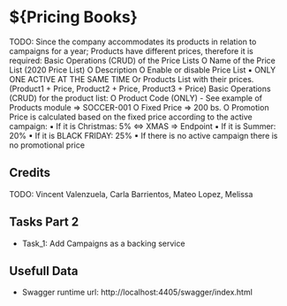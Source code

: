 # ${Pricing Books}
TODO: Since the company accommodates its products in relation to campaigns for a year; Products have different prices, therefore it is required:
Basic Operations (CRUD) of the Price Lists
O Name of the Price List (2020 Price List)
O Description
O Enable or disable Price List
▪ ONLY ONE ACTIVE AT THE SAME TIME
Or Products List with their prices.
(Product1 + Price, Product2 + Price, Product3 + Price)
Basic Operations (CRUD) for the product list:
O Product Code (ONLY) - See example of Products module => SOCCER-001
O Fixed Price => 200 bs.
O Promotion Price is calculated based on the fixed price according to the active campaign:
▪ If it is Christmas: 5% <=> XMAS => Endpoint
▪ If it is Summer: 20%
▪ If it is BLACK FRIDAY: 25%
▪ If there is no active campaign there is no promotional price

## Credits
TODO: Vincent Valenzuela, Carla Barrientos, Mateo Lopez, Melissa

## Tasks Part 2
- Task_1: Add Campaigns as a backing service
## Usefull Data
- Swagger runtime url: http://localhost:4405/swagger/index.html
